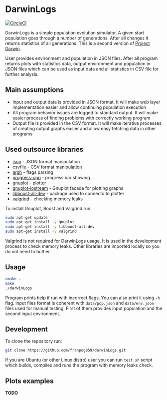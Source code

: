 # DarwinLogs

[![CircleCI](https://circleci.com/gh/franpog859/darwinLogs.svg?style=shield)](https://circleci.com/gh/franpog859/darwinLogs)

DarwinLogs is a simple population evolution simulator. A given start population goes through a number of generations. After all changes it returns statistics of all generations. This is a second version of [Project Darwin](https://github.com/franpog859/darwin).

User provides environment and population in JSON files. After all program returns plots with statistics data, output environment and population in JSON files which can be used as input data and all statistics in CSV file for further analysis.

## Main assumptions

- Input and output data is provided in JSON format. It will make web layer implementation easier and allow continuing population execution
- All program behavior issues are logged to standard output. It will make easier process of finding problems with correctly working program
- Output file is provided in the CSV format. It will make iterative processes of creating output graphs easier and allow easy fetching data in other programs

## Used outsource libraries

- [json](https://github.com/nlohmann/json) - JSON format manipulation
- [csvfile](https://gist.github.com/rudolfovich/f250900f1a833e715260a66c87369d15) - CSV format manipulation
- [argh](https://github.com/adishavit/argh) - flags parsing
- [progress-cpp](https://github.com/prakhar1989/progress-cpp) - progress bar showing
- [gnuplot](http://www.gnuplot.info/) - plotter
- [gnuplot-iostream](https://github.com/dstahlke/gnuplot-iostream) - Gnuplot facade for plotting graphs
- [libboost-all-dev](https://packages.debian.org/pl/sid/libboost-all-dev) - package used to connecto to plotter
- [valgrind](http://valgrind.org/) - checking memory leaks

To install Gnuplot, Boost and Valgrind run:

```sh
sudo apt-get update
sudo apt-get install -y gnuplot
sudo apt-get install -y libboost-all-dev
sudo apt-get install -y valgrind
```

Valgrind is not required for DarwinLogs usage. It is used in the development process to check memory leaks. Other libraries are imported locally so you do not need to bother.

## Usage

```sh
cmake .
make
./darwinLogs
```

Program prints help if run with incorrect flags. You can also print it using `-h` flag. Input files format is coherent with `data/pop.json` and `data/env.json` files used for manual testing. First of them provides input population and the second input environment.

## Development

To clone the repository run:

```sh
git clone https://github.com/franpog859/darwinLogs.git
```

If you are Ubuntu (or other Linux distro) user you can run `test.sh` script which builds, compiles and runs the program with memory leaks check.

## Plots examples

**TODO**